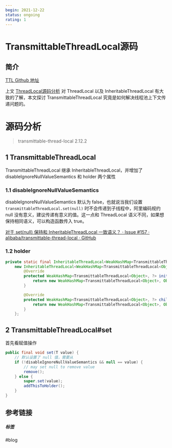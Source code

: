```yaml
---
begin: 2021-12-22
status: ongoing
rating: 1
---
```


# TransmittableThreadLocal源码

## 简介

[TTL Github 地址](https://github.com/alibaba/transmittable-thread-local)

上文 [ThreadLocal源码分析](ThreadLocal源码分析.md) 对 ThreadLocal 以及 InheritableThreadLocal 有大致的了解，本文探讨 TransmittableThreadLocal 究竟是如何解决线程池上下文传递问题的。

# 源码分析

>transmittable-thread-local 2.12.2

## 1 TransmittableThreadLocal

TransmittableThreadLocal 继承 InheritableThreadLocal，并增加了 disableIgnoreNullValueSemantics 和 holder 两个属性

### 1.1  disableIgnoreNullValueSemantics

disableIgnoreNullValueSemantics 默认为 false，也就说当我们设置 `transmittableThreadLocal.set(null)` 时不会传递到子线程中，阿里编码规约 null 没有意义，建议传递有意义的值。这一点和 ThreadLocal 语义不同，如果想保持相同语义，可以构造函数传入 true。

[对于 set(null) 保持和 InheritableThreadLocal 一致语义？ · Issue #157 · alibaba/transmittable-thread-local · GitHub](https://github.com/alibaba/transmittable-thread-local/issues/157)

### 1.2 holder

```java
private static final InheritableThreadLocal<WeakHashMap<TransmittableThreadLocal<Object>, ?>> holder =
	new InheritableThreadLocal<WeakHashMap<TransmittableThreadLocal<Object>, ?>>() {
		@Override
		protected WeakHashMap<TransmittableThreadLocal<Object>, ?> initialValue() {
			return new WeakHashMap<TransmittableThreadLocal<Object>, Object>();
		}

		@Override
		protected WeakHashMap<TransmittableThreadLocal<Object>, ?> childValue(WeakHashMap<TransmittableThreadLocal<Object>, ?> parentValue) {
			return new WeakHashMap<TransmittableThreadLocal<Object>, Object>(parentValue);
		}
	};
```

## 2 TransmittableThreadLocal#set

首先看赋值操作

```java
public final void set(T value) {
	// 默认设置了 null 值，需要从 
	if (!disableIgnoreNullValueSemantics && null == value) {
		// may set null to remove value
		remove();
	} else {
		super.set(value);
		addThisToHolder();
	}
}
```


## 参考链接


##### 标签
#blog 